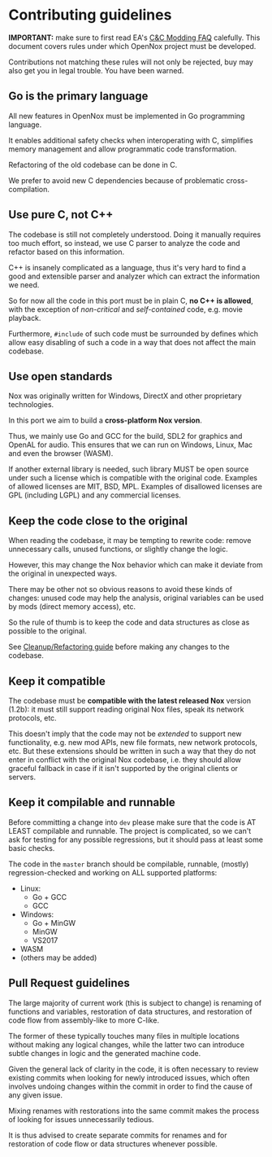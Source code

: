 # Contributing guidelines

**IMPORTANT:** make sure to first read EA's [C&C Modding FAQ](https://www.ea.com/games/command-and-conquer/command-and-conquer-remastered/modding-faq) calefully.
This document covers rules under which OpenNox project must be developed.

Contributions not matching these rules will not only be rejected, buy may also get you in legal trouble. You have been warned.

## Go is the primary language

All new features in OpenNox must be implemented in Go programming language.

It enables additional safety checks when interoperating with C, simplifies memory management and allow programmatic code transformation.

Refactoring of the old codebase can be done in C.

We prefer to avoid new C dependencies because of problematic cross-compilation.

## Use pure C, not C++

The codebase is still not completely understood. Doing it manually requires too much effort, so instead, we use C parser to analyze the code and refactor based on this information. 

C++ is insanely complicated as a language, thus it's very hard to find a good and extensible parser and analyzer which can extract the information we need.

So for now all the code in this port must be in plain C, **no C++ is allowed**, with the exception of *non-critical* and *self-contained* code, e.g. movie playback.

Furthermore, `#include` of such code must be surrounded by defines which allow easy disabling of such a code in a way that does not affect the main codebase.

## Use open standards

Nox was originally written for Windows, DirectX and other proprietary technologies.

In this port we aim to build a **cross-platform Nox version**.

Thus, we mainly use Go and GCC for the build, SDL2 for graphics and OpenAL for audio. This ensures that we can run on Windows, Linux, Mac and even the browser (WASM).

If another external library is needed, such library MUST be open source under such a license which is compatible with the original code.
Examples of allowed licenses are MIT, BSD, MPL. Examples of disallowed licenses are GPL (including LGPL) and any commercial licenses.

## Keep the code close to the original

When reading the codebase, it may be tempting to rewrite code: remove unnecessary calls, unused functions, or slightly change the logic.

However, this may change the Nox behavior which can make it deviate from the original in unexpected ways.

There may be other not so obvious reasons to avoid these kinds of changes: unused code may help the analysis, original variables can be used by mods (direct memory access), etc.

So the rule of thumb is to keep the code and data structures as close as possible to the original.

See [Cleanup/Refactoring guide](docs/refactoring.md) before making any changes to the codebase.

## Keep it compatible

The codebase must be **compatible with the latest released Nox** version (1.2b): it must still support reading original Nox files, speak its network protocols, etc.

This doesn't imply that the code may not be _extended_ to support new functionality, e.g. new mod APIs, new file formats, new network protocols, etc.
But these extensions should be written in such a way that they do not enter in conflict with the original Nox codebase, i.e. they should allow graceful fallback in case if it isn't supported by the original clients or servers.

## Keep it compilable and runnable

Before committing a change into `dev` please make sure that the code is AT LEAST compilable and runnable.
The project is complicated, so we can't ask for testing for any possible regressions, but it should pass at least some basic checks.

The code in the `master` branch should be compilable, runnable, (mostly) regression-checked and working on ALL supported platforms:

- Linux:
  - Go + GCC
  - GCC
- Windows:
  - Go + MinGW
  - MinGW
  - VS2017
- WASM
- (others may be added)

## Pull Request guidelines

The large majority of current work (this is subject to change) is renaming of functions and variables, restoration of data structures, and restoration of code flow from assembly-like to more C-like.

The former of these typically touches many files in multiple locations without making any logical changes, while the latter two can introduce subtle changes in logic and the generated machine code.

Given the general lack of clarity in the code, it is often necessary to review existing commits when looking for newly introduced issues, which often involves undoing changes within the commit in order to find the cause of any given issue.

Mixing renames with restorations into the same commit makes the process of looking for issues unnecessarily tedious.

It is thus advised to create separate commits for renames and for restoration of code flow or data structures whenever possible.
